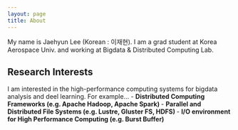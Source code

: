 ```yaml
---
layout: page
title: About
---
```

My name is Jaehyun Lee (Korean : 이재현). I am a grad student at Korea Aerospace Univ. and working at Bigdata & Distributed Computing Lab.
<h2>Research Interests</h2>
I am interested in the high-performance computing systems for bigdata analysis and deel learning. For example... 
- <strong> Distributed Computing Frameworks (e.g. Apache Hadoop, Apache Spark) </strong>
- <strong> Parallel and Distributed File Systems (e.g. Lustre, Gluster FS, HDFS) </strong>
- <strong> I/O environment for High Performance Computing (e.g. Burst Buffer) </strong>
